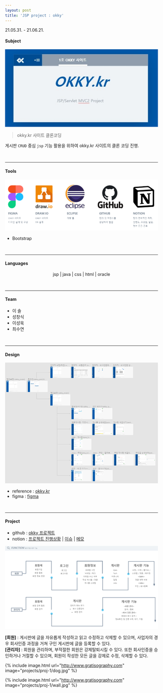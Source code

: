 ```yaml
---
layout: post
title: 'JSP project : okky'
---
```

21.05.31. - 21.06.21.
<br>

#### Subject
<center><img src="../assets/img/projects/proj-1/thumbnail.jpg"></center>

> okky.kr 사이트 클론코딩

게시판 `CRUD` 중심 `jsp` 기능 활용을 위하여 okky.kr 사이트의 클론 코딩 진행.

<br>

---
#### Tools
![Tools](../assets/img/projects/proj-1/01.PNG)

+ Bootstrap

<br>

---
#### Languages
<p align="center">jsp | java | css | html | oracle</p>

<br>

---

#### Team

* 이 솔
* 성창식
* 이성욱
* 최수연

<br>

---

#### Design
![design](../assets/img/projects/proj-1/02.PNG)
* reference : [okky.kr]
* figma : [figma] 

<br>

---

#### Project
* github : [okky 프로젝트]
* notion : [프로젝트 진행상황] \| [이슈] \| [메모]	

![project](../assets/img/projects/proj-1/03.PNG)

**[회원]** : 게시판에 글을 자유롭게 작성하고 읽고 수정하고 삭제할 수 있으며, 사업자의 경우 회사인증 과정을 거쳐 구인 게시판에 글을 등록할 수 있다.    
**[관리자]** : 회원을 관리하며, 부적절한 회원은 강제탈퇴시킬 수 있다. 또한 회사인증을 승인하거나 거절할 수 있으며, 회원이 작성한 모든 글을 강제로 수정, 삭제할 수 있다.




{% include image.html url="http://www.gratisography.com" image="projects/proj-1/dog.jpg" %}

{% include image.html url="http://www.gratisography.com" image="projects/proj-1/wall.jpg" %}

[okky.kr]:http://okky.kr
[figma]:https://www.figma.com/file/4zPrahuUVJw0Vx3DtVN5HK/JSP-%ED%94%84%EB%A1%9C%EC%A0%9D%ED%8A%B8-okky.kr?node-id=0%3A1
[okky 프로젝트]:https://github.com/sd02052/jspTeamProject
[프로젝트 진행상황]:https://www.notion.so/dc8e87156a57440e8c794b4c24567af4?v=32c54bac0daa4e6ba317f4283328e3da
[이슈]:https://www.notion.so/ee95cbaa912746c3b4e48a26877a8266?v=f6cf2a6cbb084ee09aede41728a1a424
[메모]:https://www.notion.so/1b1c151db9eb42c89b4df8d0790b263d?v=01bdf4d9309f4856892698e00b48a34a